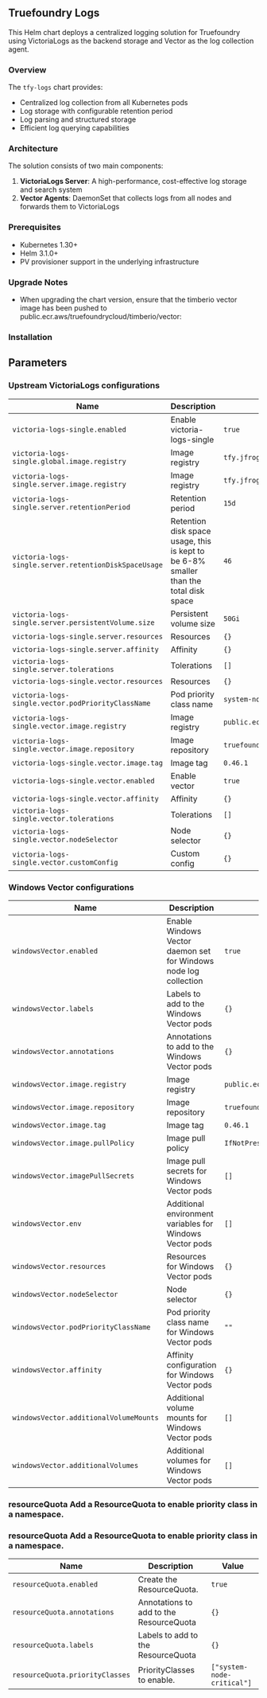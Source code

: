 ## Truefoundry Logs 
This Helm chart deploys a centralized logging solution for Truefoundry using VictoriaLogs as the backend storage and Vector as the log collection agent.

### Overview

The `tfy-logs` chart provides:

- Centralized log collection from all Kubernetes pods
- Log storage with configurable retention period
- Log parsing and structured storage
- Efficient log querying capabilities

### Architecture

The solution consists of two main components:

1. **VictoriaLogs Server**: A high-performance, cost-effective log storage and search system
2. **Vector Agents**: DaemonSet that collects logs from all nodes and forwards them to VictoriaLogs

### Prerequisites

- Kubernetes 1.30+
- Helm 3.1.0+
- PV provisioner support in the underlying infrastructure

### Upgrade Notes
- When upgrading the chart version, ensure that the timberio vector image has been pushed to public.ecr.aws/truefoundrycloud/timberio/vector:<version>

### Installation

## Parameters

### Upstream VictoriaLogs configurations

| Name                                                  | Description                                                                           | Value                              |
| ----------------------------------------------------- | ------------------------------------------------------------------------------------- | ---------------------------------- |
| `victoria-logs-single.enabled`                        | Enable victoria-logs-single                                                           | `true`                             |
| `victoria-logs-single.global.image.registry`          | Image registry                                                                        | `tfy.jfrog.io/tfy-mirror`          |
| `victoria-logs-single.server.image.registry`          | Image registry                                                                        | `tfy.jfrog.io/tfy-mirror`          |
| `victoria-logs-single.server.retentionPeriod`         | Retention period                                                                      | `15d`                              |
| `victoria-logs-single.server.retentionDiskSpaceUsage` | Retention disk space usage, this is kept to be 6-8% smaller than the total disk space | `46`                               |
| `victoria-logs-single.server.persistentVolume.size`   | Persistent volume size                                                                | `50Gi`                             |
| `victoria-logs-single.server.resources`               | Resources                                                                             | `{}`                               |
| `victoria-logs-single.server.affinity`                | Affinity                                                                              | `{}`                               |
| `victoria-logs-single.server.tolerations`             | Tolerations                                                                           | `[]`                               |
| `victoria-logs-single.vector.resources`               | Resources                                                                             | `{}`                               |
| `victoria-logs-single.vector.podPriorityClassName`    | Pod priority class name                                                               | `system-node-critical`             |
| `victoria-logs-single.vector.image.registry`          | Image registry                                                                        | `public.ecr.aws`                   |
| `victoria-logs-single.vector.image.repository`        | Image repository                                                                      | `truefoundrycloud/timberio/vector` |
| `victoria-logs-single.vector.image.tag`               | Image tag                                                                             | `0.46.1`                           |
| `victoria-logs-single.vector.enabled`                 | Enable vector                                                                         | `true`                             |
| `victoria-logs-single.vector.affinity`                | Affinity                                                                              | `{}`                               |
| `victoria-logs-single.vector.tolerations`             | Tolerations                                                                           | `[]`                               |
| `victoria-logs-single.vector.nodeSelector`            | Node selector                                                                         | `{}`                               |
| `victoria-logs-single.vector.customConfig`            | Custom config                                                                         | `{}`                               |

### Windows Vector configurations

| Name                                   | Description                                                      | Value                              |
| -------------------------------------- | ---------------------------------------------------------------- | ---------------------------------- |
| `windowsVector.enabled`                | Enable Windows Vector daemon set for Windows node log collection | `true`                             |
| `windowsVector.labels`                 | Labels to add to the Windows Vector pods                         | `{}`                               |
| `windowsVector.annotations`            | Annotations to add to the Windows Vector pods                    | `{}`                               |
| `windowsVector.image.registry`         | Image registry                                                   | `public.ecr.aws`                   |
| `windowsVector.image.repository`       | Image repository                                                 | `truefoundrycloud/timberio/vector` |
| `windowsVector.image.tag`              | Image tag                                                        | `0.46.1`                           |
| `windowsVector.image.pullPolicy`       | Image pull policy                                                | `IfNotPresent`                     |
| `windowsVector.imagePullSecrets`       | Image pull secrets for Windows Vector pods                       | `[]`                               |
| `windowsVector.env`                    | Additional environment variables for Windows Vector pods         | `[]`                               |
| `windowsVector.resources`              | Resources for Windows Vector pods                                | `{}`                               |
| `windowsVector.nodeSelector`           | Node selector                                                    | `{}`                               |
| `windowsVector.podPriorityClassName`   | Pod priority class name for Windows Vector pods                  | `""`                               |
| `windowsVector.affinity`               | Affinity configuration for Windows Vector pods                   | `{}`                               |
| `windowsVector.additionalVolumeMounts` | Additional volume mounts for Windows Vector pods                 | `[]`                               |
| `windowsVector.additionalVolumes`      | Additional volumes for Windows Vector pods                       | `[]`                               |

### resourceQuota Add a ResourceQuota to enable priority class in a namespace.


### resourceQuota Add a ResourceQuota to enable priority class in a namespace.

| Name                            | Description                             | Value                      |
| ------------------------------- | --------------------------------------- | -------------------------- |
| `resourceQuota.enabled`         | Create the ResourceQuota.               | `true`                     |
| `resourceQuota.annotations`     | Annotations to add to the ResourceQuota | `{}`                       |
| `resourceQuota.labels`          | Labels to add to the ResourceQuota      | `{}`                       |
| `resourceQuota.priorityClasses` | PriorityClasses to enable.              | `["system-node-critical"]` |
